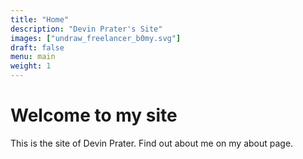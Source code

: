```yaml
---
title: "Home"
description: "Devin Prater's Site"
images: ["undraw_freelancer_b0my.svg"]
draft: false
menu: main
weight: 1
---
```


# Welcome to my site

This is the site of Devin Prater. Find out about me on my about page.
